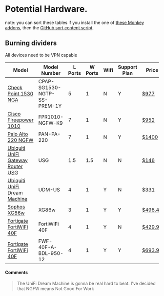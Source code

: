 # Potential Hardware.
note: you can sort these tables if you install the one of [these Monkey addons](https://github.com/Mottie/GitHub-userscripts#installation), then the [GitHub sort content script](https://github.com/Mottie/GitHub-userscripts).

## Burning dividers
All devices need to be VPN capable

| Model | Model Number | L Ports | W Ports | Wifi | Support Plan | Price |
|-------|--------------|---------|---------|------|---------|-------|
| [Check Point 1530 NGA](https://www.checkfirewalls.com/1530.asp) | CPAP-SG1530-NGTP-SS-PREM-1Y | 5 | 1 | N | Y | [$977](https://www.cdw.com/product/check-point-1530-appliance-security-appliance-with-1-year-next-generati/6114027) |
| [Cisco Fireepower 1010](https://www.cisco.com/c/en/us/products/security/firepower-1000-series/index.html#~why-cisco) | FPR1010-NGFW-K9 | 7 | 1 | N | Y | [$952](https://www.cdw.com/product/cisco-firepower-1010-next-generation-firewall-firewall/5614833) |
| [Palo Alto 220 NGFW](https://www.paloaltonetworks.com/network-security/next-generation-firewall/pa-220) | PAN-PA-220 | 7 | 1 | N | Y | [$1400](https://www.reddit.com/r/paloaltonetworks/comments/72x1pe/wheres_the_best_place_to_buy_a_pa220_for_home/) |
| [Ubiquiti UniFi Gateway Router USG](https://www.ui.com/unifi-routing/usg/) | USG | 1.5 | 1.5 | N | N | [$146](https://www.cdw.com/product/ubiquiti-unifi-usg-security-appliance/3592015?pfm=srh) |
| [Ubiquiti UniFi Dream Machine](https://store.ui.com/collections/unifi-network-routing-switching/products/unifi-dream-machine) | UDM-US | 4 | 1 | Y | N | [$331](https://www.cdw.com/product/ubiquiti-unifi-dream-machine-wireless-router-802.11a-b-g-n-ac-wave-2/5840138?pfm=srh) |
| [Sophos XG86w](https://www.sophos.com/en-us/products/next-gen-firewall/tech-specs.aspx#DesktopModels) | XG86w | 3 | 1 | Y | Y | [$498.40](https://www.amazon.com/Sohos-XG-86W-EnterpriseProtect-EnterpriseGuard/dp/B07S462YKB) |
| [Fortigate FortiWiFi 40F](https://www.fortinet.com/content/dam/fortinet/assets/data-sheets/fortigate-fortiwifi-40f-series.pdf) | FortiWiFi 40F | 4 | 1 | Y | N | [$429.99](https://www.cdw.com/product/fortinet-fortiwifi-40f-security-appliance/6084831?pfm=srh) |
| [Fortigate FortiWiFi 40F](https://www.fortinet.com/content/dam/fortinet/assets/data-sheets/fortigate-fortiwifi-40f-series.pdf) | FWF-40F-A-BDL-950-12 | 4 | 1 | Y | Y | [$693.99](https://www.cdw.com/product/fortinet-fortiwifi-40f-security-appliance-with-1-year-forticare-24x7-se/6253093?pfm=srh) |


#### Comments
> The UniFi Dream Machine is gonna be real hard to beat.
> I've decided that NGFW means Not Good For Work
